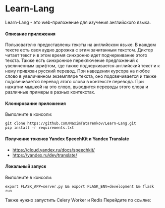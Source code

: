 Learn-Lang
========================
Learn-Lang - это web-приложение для изучения английского языка.
#### Описание приложения
Пользователю предоставлены тексты на английском языке.
В каждом тексте есть своя аудио дорожка с этим зачитанным текстом.
Диктор читает текст и в этом время синхронно идет подчеркивание этого текста.
Также есть синхронное переключение предложений с увеличенным шрифтом, где также подчеркивается английский текст и к нему привязан русский перевод.
При наведении курсора на любое слово в увеличенном экземпляре текста, оно подсвечивается и также подсвечивается перевод этого слова в контексте перевода.
При нажатии мышкой на это слово, выводится переводы этого слова и различные примеры в разных контекстах.

#### Клонирование приложения
Выполните в консоли:
```
git clone https://github.com/MaximTatarenkov/Learn-Lang.git
pip install -r requirements.txt
```
#### Получение токенов Yandex SpeechKit и Yandex Translate
- https://cloud.yandex.ru/docs/speechkit/
- https://yandex.ru/dev/translate/
#### Локальный запуск
Выполните в консоли:
```
export FLASK_APP=server.py && export FLASK_ENV=development && flask run
```
Также нужно запустить Celery Worker и Redis
Перейдите по ссылке:

